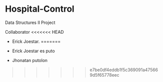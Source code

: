 # Hospital-Control
Data Structures II Project

Collaborator
<<<<<<< HEAD
- Erick Joestar.
=======
- Erick Joestar es puto






- Jhonatan putolon
>>>>>>> e7be0df4eddb1f5c369091a475669d5f65778eec
